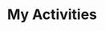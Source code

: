 ---
title: My Activities
layout: category
permalink: /categories/news/
author_profile: true
taxonomy: news
---